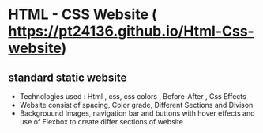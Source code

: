 # HTML - CSS Website ( https://pt24136.github.io/Html-Css-website)
## standard static website
- Technologies used : Html , css, css colors , Before-After , Css Effects
- Website consist of spacing, Color grade, Different Sections and Divison
- Backgrouund Images,  navigation bar and  buttons with hover effects and use of Flexbox to create differ sections of website
